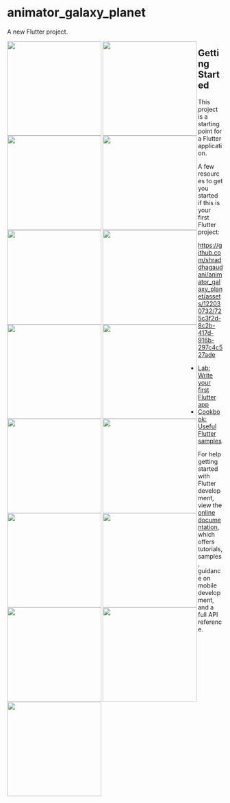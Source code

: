 # animator_galaxy_planet

A new Flutter project.

<img align="left" src="https://github.com/shraddhagaudani/animator_galaxy_planet/assets/122030732/f9925988-fa56-4e24-9006-43136e680736" width="220px">
<img align="left" src="https://github.com/shraddhagaudani/animator_galaxy_planet/assets/122030732/d776eb32-8017-4eff-a3ef-ae790b984995" width="220px">
<img align="left" src="https://github.com/shraddhagaudani/animator_galaxy_planet/assets/122030732/e2ccc0a9-5336-4a29-940d-a310630cb9b9" width="220px">

<img align="left" src="https://github.com/shraddhagaudani/animator_galaxy_planet/assets/122030732/4e483eeb-e0f3-42bc-8cc9-6b904db3e92e" width="220px">
<img align="left" src="https://github.com/shraddhagaudani/animator_galaxy_planet/assets/122030732/62e8e825-2980-4021-b308-48c4473849f5" width="220px">
<img align="left" src="https://github.com/shraddhagaudani/animator_galaxy_planet/assets/122030732/c0883c1e-d86a-4a56-b1a9-fbace83e06fc" width="220px">

<img align="left" src="https://github.com/shraddhagaudani/animator_galaxy_planet/assets/122030732/75cd9495-b903-4c24-9ce3-3b8e0c814269" width="220px">
<img align="left" src="https://github.com/shraddhagaudani/animator_galaxy_planet/assets/122030732/f5f7bcca-7c02-41dd-bff0-074157ef798d" width="220px">
<img align="left" src="https://github.com/shraddhagaudani/animator_galaxy_planet/assets/122030732/b39a4ba4-c8ca-4519-8fd9-6abde3a89e7d" width="220px">

<img align="left" src="https://github.com/shraddhagaudani/animator_galaxy_planet/assets/122030732/3c9f109a-ac29-4033-b709-0150e5f24b3f" width="220px">
<img align="left" src="https://github.com/shraddhagaudani/animator_galaxy_planet/assets/122030732/898ec46a-69ea-4003-801c-cbc894ebbf2e" width="220px">
<img align="left" src="https://github.com/shraddhagaudani/animator_galaxy_planet/assets/122030732/039f3880-010d-4584-834b-64488ab92a20" width="220px">

<img align="left" src="https://github.com/shraddhagaudani/animator_galaxy_planet/assets/122030732/ab454135-2eb0-435f-95bd-687dec6dd4f8" width="220px">
<img align="left" src="https://github.com/shraddhagaudani/animator_galaxy_planet/assets/122030732/4f835838-08a9-4a05-80ae-07947bbe358f" width="220px">
<img align="left" src="https://github.com/shraddhagaudani/animator_galaxy_planet/assets/122030732/d1c119b0-5b5a-4390-8b7f-c39085eff4f9" width="220px">

## Getting Started


This project is a starting point for a Flutter application.

A few resources to get you started if this is your first Flutter project:


https://github.com/shraddhagaudani/animator_galaxy_planet/assets/122030732/725c3f2d-8c2b-417d-916b-297c4c527ade


- [Lab: Write your first Flutter app](https://docs.flutter.dev/get-started/codelab)
- [Cookbook: Useful Flutter samples](https://docs.flutter.dev/cookbook)

For help getting started with Flutter development, view the
[online documentation](https://docs.flutter.dev/), which offers tutorials,
samples, guidance on mobile development, and a full API reference.
